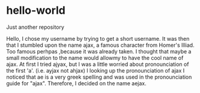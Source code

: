 # hello-world
Just another repository

Hello, I chose my username by trying to get a short username. 
It was then that I stumbled upon the name ajax, a famous character
from Homer's Illiad. Too famous perhpas ,because it was already taken.
I thought that maybe a small modification to the name would allowmy to
have the cool name of ajax. At first I tried ajyax, but I was a little
worried about pronounciation of the first 'a'. (i.e. ayjax not ahjax)
I looking up the pronounciation of ajax I noticed that ae is a very 
greek spelling and was used in the pronounciation guide for "ajax".
Therefore, I decided on the name aejax. 
